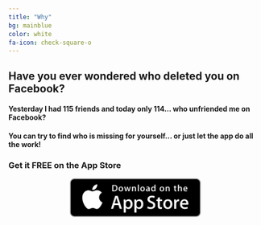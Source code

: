 ```yaml
---
title: "Why"
bg: mainblue
color: white
fa-icon: check-square-o
---
```


## Have you ever wondered who deleted you on Facebook?

#### Yesterday I had 115 friends and today only 114… who unfriended me on Facebook? 

#### You can try to find who is missing for yourself... or just let the app do all the work! 

### Get it **FREE** on the App Store

<center><a href="{{ site.appstore_link }}"><img src="img/Download_on_the_App_Store_Badge_US-UK_135x40.svg" width="260"></a></center>
